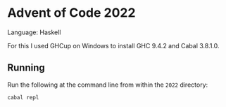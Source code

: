 # Advent of Code 2022

Language: Haskell

For this I used GHCup on Windows to install GHC 9.4.2 and Cabal 3.8.1.0.

## Running

Run the following at the command line from within the `2022` directory:

```bash
cabal repl
```
